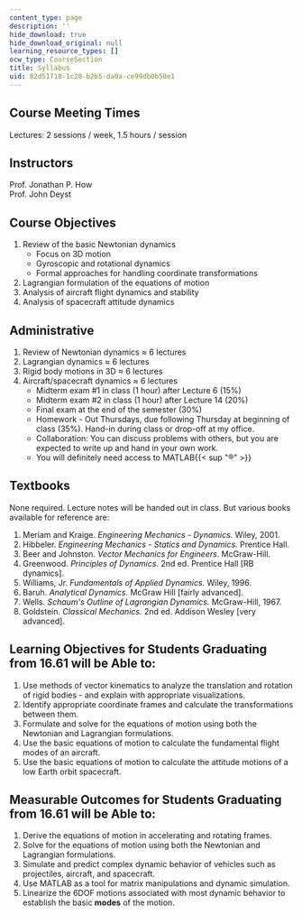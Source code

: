 ```yaml
---
content_type: page
description: ''
hide_download: true
hide_download_original: null
learning_resource_types: []
ocw_type: CourseSection
title: Syllabus
uid: 82d51718-1c20-b2b5-da0a-ce99db0b50e1
---
```


Course Meeting Times
--------------------

Lectures: 2 sessions / week, 1.5 hours / session

Instructors
-----------

Prof. Jonathan P. How  
Prof. John Deyst

Course Objectives
-----------------

1.  Review of the basic Newtonian dynamics
    *   Focus on 3D motion
    *   Gyroscopic and rotational dynamics
    *   Formal approaches for handling coordinate transformations
2.  Lagrangian formulation of the equations of motion
3.  Analysis of aircraft flight dynamics and stability
4.  Analysis of spacecraft attitude dynamics

Administrative
--------------

1.  Review of Newtonian dynamics ≈ 6 lectures
2.  Lagrangian dynamics ≈ 6 lectures
3.  Rigid body motions in 3D ≈ 6 lectures
4.  Aircraft/spacecraft dynamics ≈ 6 lectures
    *   Midterm exam #1 in class (1 hour) after Lecture 6 (15%)
    *   Midterm exam #2 in class (1 hour) after Lecture 14 (20%)
    *   Final exam at the end of the semester (30%)
    *   Homework - Out Thursdays, due following Thursday at beginning of class (35%). Hand-in during class or drop-off at my office.
    *   Collaboration: You can discuss problems with others, but you are expected to write up and hand in your own work.
    *   You will definitely need access to MATLAB{{< sup "®" >}}

Textbooks
---------

None required. Lecture notes will be handed out in class. But various books available for reference are:

1.  Meriam and Kraige. _Engineering Mechanics - Dynamics._ Wiley, 2001.
2.  Hibbeler. _Engineering Mechanics - Statics and Dynamics._ Prentice Hall.
3.  Beer and Johnston. _Vector Mechanics for Engineers_. McGraw-Hill.
4.  Greenwood. _Principles of Dynamics_. 2nd ed. Prentice Hall \[RB dynamics\].
5.  Williams, Jr. _Fundamentals of Applied Dynamics._ Wiley, 1996.
6.  Baruh. _Analytical Dynamics._ McGraw Hill \[fairly advanced\].
7.  Wells. _Schaum's Outline of Lagrangian Dynamics._ McGraw-Hill, 1967.
8.  Goldstein. _Classical Mechanics._ 2nd ed. Addison Wesley \[very advanced\].

Learning Objectives for Students Graduating from 16.61 will be Able to:
-----------------------------------------------------------------------

1.  Use methods of vector kinematics to analyze the translation and rotation of rigid bodies - and explain with appropriate visualizations.
2.  Identify appropriate coordinate frames and calculate the transformations between them.
3.  Formulate and solve for the equations of motion using both the Newtonian and Lagrangian formulations.
4.  Use the basic equations of motion to calculate the fundamental flight modes of an aircraft.
5.  Use the basic equations of motion to calculate the attitude motions of a low Earth orbit spacecraft.

Measurable Outcomes for Students Graduating from 16.61 will be Able to:
-----------------------------------------------------------------------

1.  Derive the equations of motion in accelerating and rotating frames.
2.  Solve for the equations of motion using both the Newtonian and Lagrangian formulations.
3.  Simulate and predict complex dynamic behavior of vehicles such as projectiles, aircraft, and spacecraft.
4.  Use MATLAB as a tool for matrix manipulations and dynamic simulation.
5.  Linearize the 6DOF motions associated with most dynamic behavior to establish the basic **modes** of the motion.
